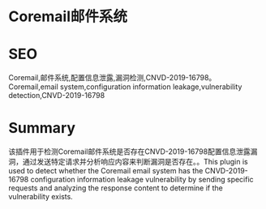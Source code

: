 # Coremail邮件系统
# SEO
Coremail,邮件系统,配置信息泄露,漏洞检测,CNVD-2019-16798。Coremail,email system,configuration information leakage,vulnerability detection,CNVD-2019-16798
# Summary
该插件用于检测Coremail邮件系统是否存在CNVD-2019-16798配置信息泄露漏洞，通过发送特定请求并分析响应内容来判断漏洞是否存在。。This plugin is used to detect whether the Coremail email system has the CNVD-2019-16798 configuration information leakage vulnerability by sending specific requests and analyzing the response content to determine if the vulnerability exists.
